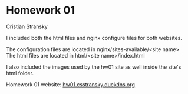 # Homework 01

Cristian Stransky  
  
I included both the html files and nginx configure files for both websites.   
  
The configuration files are located in nginx/sites-available/\<site name\>  
The html files are located in html/\<site name\>/index.html  
  
I also included the images used by the hw01 site as well inside the site's html folder. 
  
Homework 01 website:
[hw01.csstransky.duckdns.org](https://hw01.csstransky.duckdns.org)
